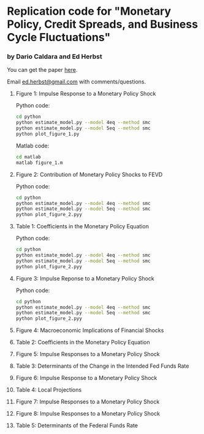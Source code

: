# Replication code for "Monetary Policy, Credit Spreads, and Business Cycle Fluctuations"
### by Dario Caldara and Ed Herbst

You can get the paper [here](https://www.aeaweb.org/articles?id=10.1257/mac.20170294).

Email ed.herbst@gmail.com with comments/questions.


1. Figure 1: Impulse Response to a Monetary Policy Shock

	Python code:
	```sh 
	cd python
	python estimate_model.py --model 4eq --method smc
	python estimate_model.py --model 5eq --method smc
	python plot_figure_1.py
	```

	Matlab code:
	```sh
	cd matlab 
	matlab figure_1.m
	```


2. Figure 2: Contribution of Monetary Policy Shocks to FEVD
   
   Python code:
	```sh 
	cd python
	python estimate_model.py --model 4eq --method smc
	python estimate_model.py --model 5eq --method smc
	python plot_figure_2.pyy
	```

3. Table 1: Coefficients in the Monetary Policy Equation

   Python code:
	```sh 
	cd python
	python estimate_model.py --model 4eq --method smc
	python estimate_model.py --model 5eq --method smc
	python plot_figure_2.pyy
	```
	
4. Figure 3: Impulse Reponse to a Monetary Policy Shock

	Python code:

	```sh
	cd python
	python estimate_model.py --model 4eq --method smc
	python estimate_model.py --model 5eq --method smc
	python plot_figure_2.pyy
	```
	
	
5. Figure 4: Macroeconomic Implications of Financial Shocks

6. Table 2: Coefficients in the Monetary Policy Equation

7. Figure 5: Impulse Responses to a Monetary Policy Shock

8. Table 3: Determinants of the Change in the Intended Fed Funds Rate

9. Figure 6: Impulse Response to a Monetary Policy Shock 

10. Table 4: Local Projections

11. Figure 7: Impulse Responses to a Monetary Policy Shock

12. Figure 8: Impulse Responses to a Monetary Policy Shock

13. Table 5: Determinants of the Federal Funds Rate
